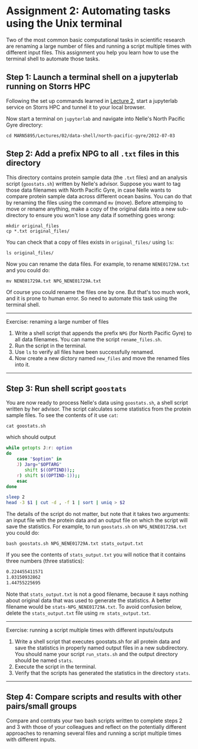 # Assignment 2: Automating tasks using the Unix terminal
Two of the most common basic computational tasks in scientific research are renaming a large number of files and running a script multiple times with different input files. This assignment you help you learn how to use the terminal shell to automate those tasks.

## Step 1: Launch a terminal shell on a jupyterlab running on Storrs HPC

Following the set up commands learned in [Lecture 2](../lectures/02/README.md), start a jupyterlab service on Storrs HPC and tunnel it to your local browser.

Now start a terminal on `jupyterlab` and navigate into Nelle's North Pacific Gyre directory:

    cd MARN5895/Lectures/02/data-shell/north-pacific-gyre/2012-07-03

## Step 2: Add a prefix NPG to all `.txt` files in this directory
This directory contains protein sample data (the `.txt` files) and an analysis script (`goostats.sh`) written by Nelle's advisor. Suppose you want to tag those data filenames with North Pacific Gyre, in case Nelle wants to compare protein sample data across different ocean basins.  You can do that by renaming the files using the command `mv` (move). Before attemping to move or rename anything, make a copy of the original data into a new sub-directory to ensure you won't lose any data if something goes wrong:

    mkdir original_files
    cp *.txt original_files/

You can check that a copy of files exists in `original_files/` using `ls`:

    ls original_files/

Now you can rename the data files. For example, to rename `NENE01729A.txt` and you could do:

    mv NENE01729A.txt NPG_NENE01729A.txt

Of course you could rename the files one by one. But that's too much work, and it is prone to human error. So need to automate this task using the terminal shell. 

---
Exercise: renaming a large number of files

1. Write a shell script that appends the prefix `NPG` (for North Pacific Gyre) to all data filenames. You can name the script `rename_files.sh`. 
2. Run the script in the terminal.
3. Use `ls` to verify all files have been successfully renamed. 
4. Now create a new dictory named `new_files` and move the renamed files into it.
---

## Step 3: Run shell script `goostats`

You are now ready to process Nelle's data  using `goostats.sh`, a shell script written by her advisor. The script calculates some statistics from the protein sample files. To see the contents of it use `cat`:

    cat goostats.sh

which should output 

```BASH
while getopts J:r: option
do
    case "$option" in
    J) Jarg="$OPTARG"
       shift $((OPTIND));;
    r) shift $((OPTIND-1));;
    esac
done

sleep 2
head -3 $1 | cut -d , -f 1 | sort | uniq > $2
```

The details of the script do not matter, but note that it takes two arguments: an input file with the protein data and an output file on which the script will save the statistics. For example, to run `goostats.sh` on `NPG_NENE01729A.txt` you could do:

    bash goostats.sh NPG_NENE01729A.txt stats_output.txt

If you see the contents of `stats_output.txt` you will notice that it contains three numbers (three statistics):

```BASH
0.224455411571
1.03150932862
1.44755225695
```

Note that `stats_output.txt` is not a good filename, because it says nothing about original data that was used to generate the statistics. A better filename would be `stats-NPG_NENE01729A.txt`. To avoid confusion below, delete the `stats_output.txt` file using `rm stats_output.txt`.  

---
Exercise: running a script multiple times with different inputs/outputs

1. Write a shell script that executes goostats.sh for all protein data and save the statistics in properly named output files in a new subdirectory. You should name your script `run_stats.sh` and the output directory should be named `stats`.
2. Execute the script in the terminal.
3. Verify that the scripts has generated the statistics in the directory `stats`.

---

## Step 4: Compare scripts and results with other pairs/small groups
Compare and contrats your two bash scripts written to complete steps 2 and 3 with those of your colleagues and reflect on the potentially different approaches to renaming several files and running a script multiple times with different inputs.

